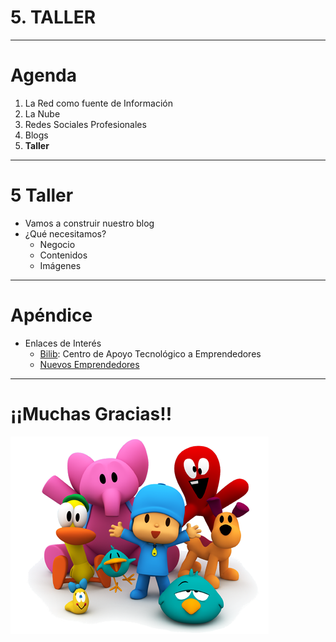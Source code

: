 # 5. TALLER

---

# Agenda

1. La Red como fuente de Información
2. La Nube
3. Redes Sociales Profesionales
4. Blogs
5. **Taller**

---

# 5 Taller

- Vamos a construir nuestro blog
- ¿Qué necesitamos?
    - Negocio
    - Contenidos
    - Imágenes

---

# Apéndice

- Enlaces de Interés
    - <a href="http://www.bilib.es" target="_blank">Bilib</a>: Centro de Apoyo Tecnológico a Emprendedores
    - <a href="http://nuevosemprendedores.net/" target="_blank">Nuevos Emprendedores</a>

---

# ¡¡Muchas Gracias!!

![gracias](img/gracias.png)